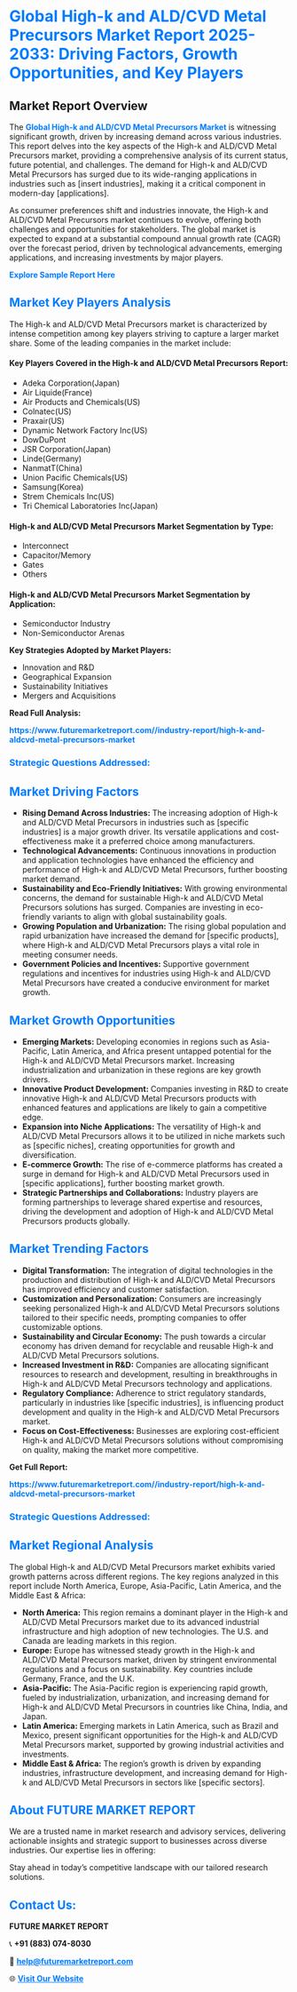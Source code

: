 <h1 style="color: #007BFF;">Global High-k and ALD/CVD Metal Precursors Market Report 2025-2033: Driving Factors, Growth Opportunities, and Key Players</h1>

<section id="overview">
<h2>Market Report Overview</h2>
<p>The <a href="https://www.futuremarketreport.com//industry-report/high-k-and-aldcvd-metal-precursors-market" style="color: #007BFF; text-decoration: none;"><strong>Global High-k and ALD/CVD Metal Precursors Market</strong></a> is witnessing significant growth, driven by increasing demand across various industries. This report delves into the key aspects of the High-k and ALD/CVD Metal Precursors market, providing a comprehensive analysis of its current status, future potential, and challenges. The demand for High-k and ALD/CVD Metal Precursors has surged due to its wide-ranging applications in industries such as [insert industries], making it a critical component in modern-day [applications].</p>
<p>As consumer preferences shift and industries innovate, the High-k and ALD/CVD Metal Precursors market continues to evolve, offering both challenges and opportunities for stakeholders. The global market is expected to expand at a substantial compound annual growth rate (CAGR) over the forecast period, driven by technological advancements, emerging applications, and increasing investments by major players.</p>
</section>

<section id="overview">
<p><a href="https://www.futuremarketreport.com//request-sample/reportId=45970" style="color: #007BFF; text-decoration: none;"><strong>Explore Sample Report Here</strong></a></p>
</section>

<section id="key-players">
<h2 style="color: #007BFF;">Market Key Players Analysis</h2>
<p>The High-k and ALD/CVD Metal Precursors market is characterized by intense competition among key players striving to capture a larger market share. Some of the leading companies in the market include:</p>
<h4>Key Players Covered in the High-k and ALD/CVD Metal Precursors Report:</h4>
<ul><li>Adeka Corporation(Japan)</li><li>Air Liquide(France)</li><li>Air Products and Chemicals(US)</li><li>Colnatec(US)</li><li>Praxair(US)</li><li>Dynamic Network Factory Inc(US)</li><li>DowDuPont</li><li>JSR Corporation(Japan)</li><li>Linde(Germany)</li><li>NanmatT(China)</li><li>Union Pacific Chemicals(US)</li><li>Samsung(Korea)</li><li>Strem Chemicals Inc(US)</li><li>Tri Chemical Laboratories Inc(Japan)</li></ul>
<h4>High-k and ALD/CVD Metal Precursors Market Segmentation by Type:</h4>
<ul><li>Interconnect</li><li>Capacitor/Memory</li><li>Gates</li><li>Others</li></ul>

<h4>High-k and ALD/CVD Metal Precursors Market Segmentation by Application:</h4>
<ul><li>Semiconductor Industry</li><li>Non-Semiconductor Arenas</li></ul>
<p><strong>Key Strategies Adopted by Market Players:</strong></p>
<ul>
<li>Innovation and R&D</li>
<li>Geographical Expansion</li>
<li>Sustainability Initiatives</li>
<li>Mergers and Acquisitions</li>
</ul>
</section>

<section>
<p><strong>Read Full Analysis: </strong></p><a href="https://www.futuremarketreport.com//industry-report/high-k-and-aldcvd-metal-precursors-market" style="color: #007BFF; text-decoration: none;"><strong>https://www.futuremarketreport.com//industry-report/high-k-and-aldcvd-metal-precursors-market</strong></a>
<h3 style="color: #007BFF;">Strategic Questions Addressed:</h3>
</section>

<section id="driving-factors">
<h2 style="color: #007BFF;">Market Driving Factors</h2>
<ul>
<li><strong>Rising Demand Across Industries:</strong> The increasing adoption of High-k and ALD/CVD Metal Precursors in industries such as [specific industries] is a major growth driver. Its versatile applications and cost-effectiveness make it a preferred choice among manufacturers.</li>
<li><strong>Technological Advancements:</strong> Continuous innovations in production and application technologies have enhanced the efficiency and performance of High-k and ALD/CVD Metal Precursors, further boosting market demand.</li>
<li><strong>Sustainability and Eco-Friendly Initiatives:</strong> With growing environmental concerns, the demand for sustainable High-k and ALD/CVD Metal Precursors solutions has surged. Companies are investing in eco-friendly variants to align with global sustainability goals.</li>
<li><strong>Growing Population and Urbanization:</strong> The rising global population and rapid urbanization have increased the demand for [specific products], where High-k and ALD/CVD Metal Precursors plays a vital role in meeting consumer needs.</li>
<li><strong>Government Policies and Incentives:</strong> Supportive government regulations and incentives for industries using High-k and ALD/CVD Metal Precursors have created a conducive environment for market growth.</li>
</ul>
</section>

<section id="growth-opportunities">
<h2 style="color: #007BFF;">Market Growth Opportunities</h2>
<ul>
<li><strong>Emerging Markets:</strong> Developing economies in regions such as Asia-Pacific, Latin America, and Africa present untapped potential for the High-k and ALD/CVD Metal Precursors market. Increasing industrialization and urbanization in these regions are key growth drivers.</li>
<li><strong>Innovative Product Development:</strong> Companies investing in R&D to create innovative High-k and ALD/CVD Metal Precursors products with enhanced features and applications are likely to gain a competitive edge.</li>
<li><strong>Expansion into Niche Applications:</strong> The versatility of High-k and ALD/CVD Metal Precursors allows it to be utilized in niche markets such as [specific niches], creating opportunities for growth and diversification.</li>
<li><strong>E-commerce Growth:</strong> The rise of e-commerce platforms has created a surge in demand for High-k and ALD/CVD Metal Precursors used in [specific applications], further boosting market growth.</li>
<li><strong>Strategic Partnerships and Collaborations:</strong> Industry players are forming partnerships to leverage shared expertise and resources, driving the development and adoption of High-k and ALD/CVD Metal Precursors products globally.</li>
</ul>
</section>

<section id="trending-factors">
<h2 style="color: #007BFF;">Market Trending Factors</h2>
<ul>
<li><strong>Digital Transformation:</strong> The integration of digital technologies in the production and distribution of High-k and ALD/CVD Metal Precursors has improved efficiency and customer satisfaction.</li>
<li><strong>Customization and Personalization:</strong> Consumers are increasingly seeking personalized High-k and ALD/CVD Metal Precursors solutions tailored to their specific needs, prompting companies to offer customizable options.</li>
<li><strong>Sustainability and Circular Economy:</strong> The push towards a circular economy has driven demand for recyclable and reusable High-k and ALD/CVD Metal Precursors solutions.</li>
<li><strong>Increased Investment in R&D:</strong> Companies are allocating significant resources to research and development, resulting in breakthroughs in High-k and ALD/CVD Metal Precursors technology and applications.</li>
<li><strong>Regulatory Compliance:</strong> Adherence to strict regulatory standards, particularly in industries like [specific industries], is influencing product development and quality in the High-k and ALD/CVD Metal Precursors market.</li>
<li><strong>Focus on Cost-Effectiveness:</strong> Businesses are exploring cost-efficient High-k and ALD/CVD Metal Precursors solutions without compromising on quality, making the market more competitive.</li>
</ul>
</section>

<section>
<p><strong>Get Full Report: </strong></p><a href="https://www.futuremarketreport.com//industry-report/high-k-and-aldcvd-metal-precursors-market" style="color: #007BFF; text-decoration: none;"><strong>https://www.futuremarketreport.com//industry-report/high-k-and-aldcvd-metal-precursors-market</strong></a>
<h3 style="color: #007BFF;">Strategic Questions Addressed:</h3>
</section>


<section id="regional-analysis">
<h2 style="color: #007BFF;">Market Regional Analysis</h2>
<p>The global High-k and ALD/CVD Metal Precursors market exhibits varied growth patterns across different regions. The key regions analyzed in this report include North America, Europe, Asia-Pacific, Latin America, and the Middle East & Africa:</p>
<ul>
<li><strong>North America:</strong> This region remains a dominant player in the High-k and ALD/CVD Metal Precursors market due to its advanced industrial infrastructure and high adoption of new technologies. The U.S. and Canada are leading markets in this region.</li>
<li><strong>Europe:</strong> Europe has witnessed steady growth in the High-k and ALD/CVD Metal Precursors market, driven by stringent environmental regulations and a focus on sustainability. Key countries include Germany, France, and the U.K.</li>
<li><strong>Asia-Pacific:</strong> The Asia-Pacific region is experiencing rapid growth, fueled by industrialization, urbanization, and increasing demand for High-k and ALD/CVD Metal Precursors in countries like China, India, and Japan.</li>
<li><strong>Latin America:</strong> Emerging markets in Latin America, such as Brazil and Mexico, present significant opportunities for the High-k and ALD/CVD Metal Precursors market, supported by growing industrial activities and investments.</li>
<li><strong>Middle East & Africa:</strong> The region’s growth is driven by expanding industries, infrastructure development, and increasing demand for High-k and ALD/CVD Metal Precursors in sectors like [specific sectors].</li>
</ul>
</section>

<footer>
<h2 style="color: #007BFF;">About FUTURE MARKET REPORT</h2>
<p>We are a trusted name in market research and advisory services, delivering actionable insights and strategic support to businesses across diverse industries. Our expertise lies in offering:</p>

<p>Stay ahead in today’s competitive landscape with our tailored research solutions.</p>

<h2 style="color: #007BFF;">Contact Us:</h2>
<p><strong>FUTURE MARKET REPORT</strong></p>
<p>📞 <strong>+91 (883) 074-8030</strong></p>
<p>📧 <strong><a href="mailto:help@futuremarketreport.com" style="color: #007BFF;">help@futuremarketreport.com</a></strong></p>
<p>🌐 <strong><a href="https://www.futuremarketreport.com/" style="color: #007BFF;">Visit Our Website</a></strong></p>
</footer>